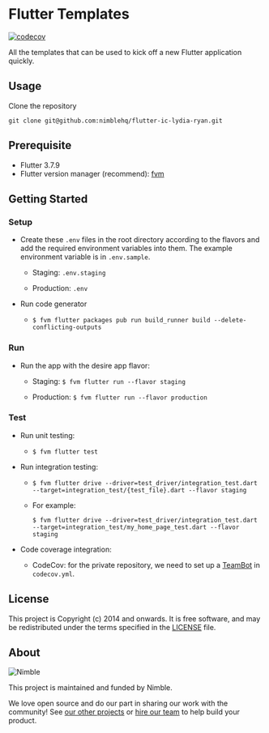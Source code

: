 # Flutter Templates

[![codecov](https://codecov.io/gh/nimblehq/lydiaryanfluttersurvey/branch/main/graph/badge.svg?token=ATUNXDX218)](https://codecov.io/gh/nimblehq/lydiaryanfluttersurvey)

All the templates that can be used to kick off a new Flutter application quickly.

## Usage

Clone the repository

`git clone git@github.com:nimblehq/flutter-ic-lydia-ryan.git`

## Prerequisite

- Flutter 3.7.9
- Flutter version manager (recommend): [fvm](https://fvm.app/)

## Getting Started

### Setup

- Create these `.env` files in the root directory according to the flavors and add the required
  environment variables into them. The example environment variable is in `.env.sample`.

  - Staging: `.env.staging`

  - Production: `.env`

- Run code generator

  - `$ fvm flutter packages pub run build_runner build --delete-conflicting-outputs`

### Run

- Run the app with the desire app flavor:

  - Staging: `$ fvm flutter run --flavor staging`

  - Production: `$ fvm flutter run --flavor production`

### Test

- Run unit testing:

  - `$ fvm flutter test`

- Run integration testing:

  - `$ fvm flutter drive --driver=test_driver/integration_test.dart --target=integration_test/{test_file}.dart --flavor staging`

  - For example:

    `$ fvm flutter drive --driver=test_driver/integration_test.dart --target=integration_test/my_home_page_test.dart --flavor staging`

- Code coverage integration:

  - CodeCov: for the private repository, we need to set up a [TeamBot](https://docs.codecov.com/docs/team-bot) in `codecov.yml`.

## License

This project is Copyright (c) 2014 and onwards. It is free software,
and may be redistributed under the terms specified in the [LICENSE] file.

[LICENSE]: /LICENSE

## About

![Nimble](https://assets.nimblehq.co/logo/dark/logo-dark-text-160.png)

This project is maintained and funded by Nimble.

We love open source and do our part in sharing our work with the community!
See [our other projects][community] or [hire our team][hire] to help build your product.

[community]: https://github.com/nimblehq
[hire]: https://nimblehq.co/
